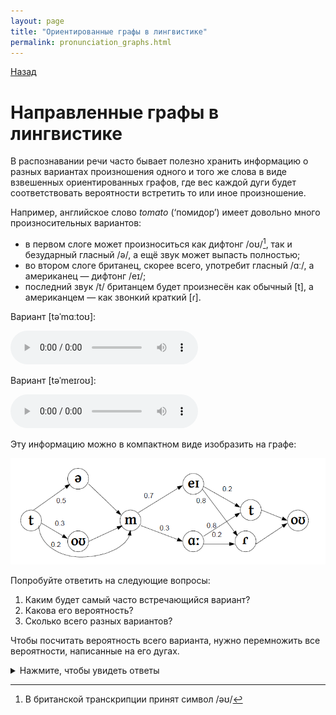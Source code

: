 ```yaml
---
layout: page
title: "Ориентированные графы в лингвистике"
permalink: pronunciation_graphs.html
---
```


[Назад](/compsci/10a2024.html)

# Направленные графы в лингвистике

В распознавании речи часто бывает полезно хранить информацию о разных вариантах произношения одного и того же слова в виде взвешенных ориентированных графов, где вес каждой дуги будет соответствовать вероятности встретить то или иное произношение.

Например, английское слово *tomato* (&lsquo;помидор&rsquo;) имеет довольно много произносительных вариантов:

- в первом слоге может произноситься как дифтонг <span class="ipa">/oʊ/[^1]</span>, так и безударный гласный <span class="ipa">/ə/</span>, а ещё звук может выпасть полностью;
- во втором слоге британец, скорее всего, употребит гласный <span class="ipa">/ɑː/</span>, а американец &mdash; дифтонг <span class="ipa">/eɪ/</span>;
- последний звук <span class="ipa">/t/</span> британцем будет произнесён как обычный <span class="ipa">[t]</span>, а американцем &mdash; как звонкий краткий <span class="ipa">[ɾ]</span>.

Вариант <span class="ipa">[təˈmɑːtoʊ]</span>:

<audio controls>
    <source src="audio/En-uk-tomato.ogg" type="audio/ogg">
    Your browser does not support the audio tag.
</audio>

Вариант <span class="ipa">[təˈmeɪɾoʊ]</span>:

<audio controls>
    <source src="audio/En-us-tomato.ogg" type="audio/ogg">
    Your browser does not support the audio tag.
</audio>

Эту информацию можно в компактном виде изобразить на графе:

![](images/pron_graph.png)

Попробуйте ответить на следующие вопросы:

1. Каким будет самый часто встречающийся вариант?
1. Какова его вероятность?
1. Сколько всего разных вариантов?

Чтобы посчитать вероятность всего варианта, нужно перемножить все вероятности, написанные на его дугах.

<details>
<summary>Нажмите, чтобы увидеть ответы</summary>
<ol>
<li><span class="ipa">[təˈmeɪɾoʊ]</span> (что неудивительно)</li><br>
<li>0.5 * 0.7 * 0.8 = 0.28</li><br>
<li>3 * 2 * 2 = 12</li><br>
</ol>
</details>

[^1]: В британской транскрипции принят символ <span class="ipa">/əʊ/</span>